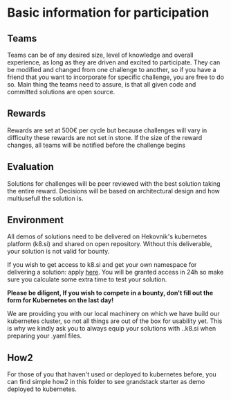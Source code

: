 # Basic information for participation

## Teams
Teams can be of any desired size, level of knowledge and overall experience, as long as they are driven and excited to participate. They can be modified and changed from one challenge to another, so if you have a friend that you want to incorporate for specific challenge, you are free to do so. Main thing the teams need to assure, is that all given code and committed solutions are open source.

## Rewards
Rewards are set at 500€ per cycle but because challenges will vary in difficulty these rewards are not set in stone. If the size of the reward changes, all teams will be notified before the challenge begins

## Evaluation
Solutions for challenges will be peer reviewed with the best solution taking the entire reward. Decisions will be based on architectural design and how multiusefull the solution is.

## Environment
All demos of solutions need to be delivered on Hekovnik's kubernetes platform (k8.si) and shared on open repository. Without this deliverable, your solution is not valid for bounty.

If you wish to get access to k8.si and get your own namespace for delivering a solution: apply [here](https://vision.h3k.si/k8si-access). You will be granted access in 24h so make sure you calculate some extra time to test your solution.

**Please be diligent, If you wish to compete in a bounty, don't fill out the form for Kubernetes on the last day!**

We are providing you with our local machinery on which we have build our kubernetes cluster, so not all things are out of the box for usability yet. This is why we kindly ask you to always equip your solutions with <teamName>.<solutionName>.k8.si when preparing your .yaml files.

## How2
For those of you that haven't used or deployed to kubernetes before, you can find simple how2 in this folder to see grandstack starter as demo deployed to kubernetes.


